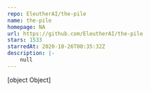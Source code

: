 ```yaml
---
repo: EleutherAI/the-pile
name: the-pile
homepage: NA
url: https://github.com/EleutherAI/the-pile
stars: 1533
starredAt: 2020-10-26T00:35:32Z
description: |-
    null
---
```


[object Object]
